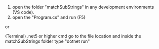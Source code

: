 1. open the folder "matchSubStrings" in any development environments (VS code).
2. open the "Program.cs" and run (F5)

or

(Terminal) .net5 or higher
cmd go to the file location and inside the matchSubStrings folder type "dotnet run"
